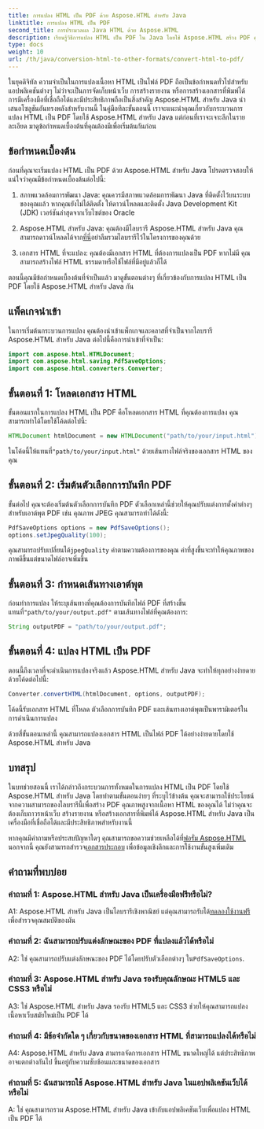 ```yaml
---
title: การแปลง HTML เป็น PDF ด้วย Aspose.HTML สำหรับ Java
linktitle: การแปลง HTML เป็น PDF
second_title: การประมวลผล Java HTML ด้วย Aspose.HTML
description: เรียนรู้วิธีการแปลง HTML เป็น PDF ใน Java โดยใช้ Aspose.HTML สร้าง PDF คุณภาพสูงจากเนื้อหา HTML ของคุณได้อย่างง่ายดาย
type: docs
weight: 10
url: /th/java/conversion-html-to-other-formats/convert-html-to-pdf/
---
```

ในยุคดิจิทัล ความจำเป็นในการแปลงเนื้อหา HTML เป็นไฟล์ PDF ถือเป็นข้อกำหนดทั่วไปสำหรับแอปพลิเคชันต่างๆ ไม่ว่าจะเป็นการจัดเก็บหน้าเว็บ การสร้างรายงาน หรือการสร้างเอกสารที่พิมพ์ได้ การมีเครื่องมือที่เชื่อถือได้และมีประสิทธิภาพถือเป็นสิ่งสำคัญ Aspose.HTML สำหรับ Java นำเสนอโซลูชันอันทรงพลังสำหรับงานนี้ ในคู่มือทีละขั้นตอนนี้ เราจะแนะนำคุณเกี่ยวกับกระบวนการแปลง HTML เป็น PDF โดยใช้ Aspose.HTML สำหรับ Java แต่ก่อนที่เราจะเจาะลึกในรายละเอียด มาดูข้อกำหนดเบื้องต้นที่คุณต้องมีเพื่อเริ่มต้นกันก่อน

## ข้อกำหนดเบื้องต้น

ก่อนที่คุณจะเริ่มแปลง HTML เป็น PDF ด้วย Aspose.HTML สำหรับ Java โปรดตรวจสอบให้แน่ใจว่าคุณมีข้อกำหนดเบื้องต้นต่อไปนี้:

1. สภาพแวดล้อมการพัฒนา Java: คุณควรมีสภาพแวดล้อมการพัฒนา Java ที่ติดตั้งไว้บนระบบของคุณแล้ว หากคุณยังไม่ได้ติดตั้ง ให้ดาวน์โหลดและติดตั้ง Java Development Kit (JDK) เวอร์ชันล่าสุดจากเว็บไซต์ของ Oracle

2.  Aspose.HTML สำหรับ Java: คุณต้องมีไลบรารี Aspose.HTML สำหรับ Java คุณสามารถดาวน์โหลดได้จาก[ที่นี่](https://releases.aspose.com/html/java/)อย่าลืมรวมไลบรารีไว้ในโครงการของคุณด้วย

3. เอกสาร HTML ที่จะแปลง: คุณต้องมีเอกสาร HTML ที่ต้องการแปลงเป็น PDF หากไม่มี คุณสามารถสร้างไฟล์ HTML ธรรมดาหรือใช้ไฟล์ที่มีอยู่แล้วก็ได้

ตอนนี้คุณมีข้อกำหนดเบื้องต้นที่จำเป็นแล้ว มาดูขั้นตอนต่างๆ ที่เกี่ยวข้องกับการแปลง HTML เป็น PDF โดยใช้ Aspose.HTML สำหรับ Java กัน

## แพ็คเกจนำเข้า

ในการเริ่มต้นกระบวนการแปลง คุณต้องนำเข้าแพ็กเกจและคลาสที่จำเป็นจากไลบรารี Aspose.HTML สำหรับ Java ต่อไปนี้คือการนำเข้าที่จำเป็น:

```java
import com.aspose.html.HTMLDocument;
import com.aspose.html.saving.PdfSaveOptions;
import com.aspose.html.converters.Converter;
```

## ขั้นตอนที่ 1: โหลดเอกสาร HTML

ขั้นตอนแรกในการแปลง HTML เป็น PDF คือโหลดเอกสาร HTML ที่คุณต้องการแปลง คุณสามารถทำได้โดยใช้โค้ดต่อไปนี้:

```java
HTMLDocument htmlDocument = new HTMLDocument("path/to/your/input.html");
```

 ในโค้ดนี้ให้แทนที่`"path/to/your/input.html"` ด้วยเส้นทางไฟล์จริงของเอกสาร HTML ของคุณ

## ขั้นตอนที่ 2: เริ่มต้นตัวเลือกการบันทึก PDF

ขั้นต่อไป คุณจะต้องเริ่มต้นตัวเลือกการบันทึก PDF ตัวเลือกเหล่านี้ช่วยให้คุณปรับแต่งการตั้งค่าต่างๆ สำหรับเอาต์พุต PDF เช่น คุณภาพ JPEG คุณสามารถทำได้ดังนี้:

```java
PdfSaveOptions options = new PdfSaveOptions();
options.setJpegQuality(100);
```

 คุณสามารถปรับเปลี่ยนได้`jpegQuality` ค่าตามความต้องการของคุณ ค่าที่สูงขึ้นจะทำให้คุณภาพของภาพดีขึ้นแต่ขนาดไฟล์อาจเพิ่มขึ้น

## ขั้นตอนที่ 3: กำหนดเส้นทางเอาต์พุต

 ก่อนทำการแปลง ให้ระบุเส้นทางที่คุณต้องการบันทึกไฟล์ PDF ที่สร้างขึ้น แทนที่`"path/to/your/output.pdf"` ตามเส้นทางไฟล์ที่คุณต้องการ:

```java
String outputPDF = "path/to/your/output.pdf";
```

## ขั้นตอนที่ 4: แปลง HTML เป็น PDF

ตอนนี้ถึงเวลาที่จะดำเนินการแปลงจริงแล้ว Aspose.HTML สำหรับ Java จะทำให้ทุกอย่างง่ายดายด้วยโค้ดต่อไปนี้:

```java
Converter.convertHTML(htmlDocument, options, outputPDF);
```

โค้ดนี้รับเอกสาร HTML ที่โหลด ตัวเลือกการบันทึก PDF และเส้นทางเอาต์พุตเป็นพารามิเตอร์ในการดำเนินการแปลง

ด้วยสี่ขั้นตอนเหล่านี้ คุณสามารถแปลงเอกสาร HTML เป็นไฟล์ PDF ได้อย่างง่ายดายโดยใช้ Aspose.HTML สำหรับ Java

## บทสรุป

ในบทช่วยสอนนี้ เราได้กล่าวถึงกระบวนการทั้งหมดในการแปลง HTML เป็น PDF โดยใช้ Aspose.HTML สำหรับ Java โดยทำตามขั้นตอนง่ายๆ ที่ระบุไว้ข้างต้น คุณจะสามารถใช้ประโยชน์จากความสามารถของไลบรารีนี้เพื่อสร้าง PDF คุณภาพสูงจากเนื้อหา HTML ของคุณได้ ไม่ว่าคุณจะต้องเก็บถาวรหน้าเว็บ สร้างรายงาน หรือสร้างเอกสารที่พิมพ์ได้ Aspose.HTML สำหรับ Java เป็นเครื่องมือที่เชื่อถือได้และมีประสิทธิภาพสำหรับงานนี้

 หากคุณมีคำถามหรือประสบปัญหาใดๆ คุณสามารถขอความช่วยเหลือได้ที่[ฟอรั่ม Aspose.HTML](https://forum.aspose.com/) นอกจากนี้ คุณยังสามารถสำรวจ[เอกสารประกอบ](https://reference.aspose.com/html/java/) เพื่อข้อมูลเชิงลึกและการใช้งานขั้นสูงเพิ่มเติม

## คำถามที่พบบ่อย

### คำถามที่ 1: Aspose.HTML สำหรับ Java เป็นเครื่องมือฟรีหรือไม่?
   
 A1: Aspose.HTML สำหรับ Java เป็นไลบรารีเชิงพาณิชย์ แต่คุณสามารถรับได้[ทดลองใช้งานฟรี](https://releases.aspose.com/) เพื่อสำรวจคุณสมบัติของมัน

### คำถามที่ 2: ฉันสามารถปรับแต่งลักษณะของ PDF ที่แปลงแล้วได้หรือไม่

 A2: ใช่ คุณสามารถปรับแต่งลักษณะของ PDF ได้โดยปรับตัวเลือกต่างๆ ใน`PdfSaveOptions`.

### คำถามที่ 3: Aspose.HTML สำหรับ Java รองรับคุณลักษณะ HTML5 และ CSS3 หรือไม่

A3: ใช่ Aspose.HTML สำหรับ Java รองรับ HTML5 และ CSS3 ช่วยให้คุณสามารถแปลงเนื้อหาเว็บสมัยใหม่เป็น PDF ได้

### คำถามที่ 4: มีข้อจำกัดใด ๆ เกี่ยวกับขนาดของเอกสาร HTML ที่สามารถแปลงได้หรือไม่

A4: Aspose.HTML สำหรับ Java สามารถจัดการเอกสาร HTML ขนาดใหญ่ได้ แต่ประสิทธิภาพอาจแตกต่างกันไป ขึ้นอยู่กับความซับซ้อนและขนาดของเอกสาร

### คำถามที่ 5: ฉันสามารถใช้ Aspose.HTML สำหรับ Java ในแอปพลิเคชันเว็บได้หรือไม่

A: ใช่ คุณสามารถรวม Aspose.HTML สำหรับ Java เข้ากับแอปพลิเคชันเว็บเพื่อแปลง HTML เป็น PDF ได้